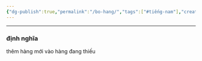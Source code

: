 ```yaml
---
{"dg-publish":true,"permalink":"/bo-hang/","tags":["#tiếng-nam"],"created":"2025-08-13T22:43:07.543+07:00"}
---
```



---

### định nghĩa 
thêm hàng mới vào hàng đang thiếu




